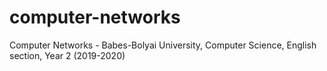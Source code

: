 # computer-networks
Computer Networks - Babes-Bolyai University, Computer Science, English section, Year 2 (2019-2020)
